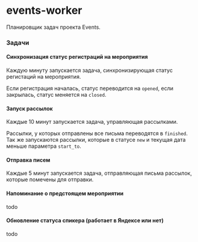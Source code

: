 # events-worker

Планировщик задач проекта Events.

### Задачи

#### Синхронизация статус регистраций на мероприятия

Каждую минуту запускается задача, синхронизирующая статус регистаций на мероприятия.

Если регистрация началась, статус переводится на `opened`,
если закрылась, статус меняется на `closed`.

#### Запуск рассылок

Каждые 10 минут запускается задача, управляющая рассылками.

Рассылки, у которых отправлены все письма переводятся в `finished`.
Так же запускаются рассылки, которые в статусе `new` и текущая дата меньше параметра `start_to`.

#### Отправка писем

Каждые 5 минут запускается задача, отправляющая письма рассылок, которые помечены для отправки.

#### Напоминание о предстоящем мероприятии

todo

#### Обновление статуса спикера (работает в Яндексе или нет)

todo

